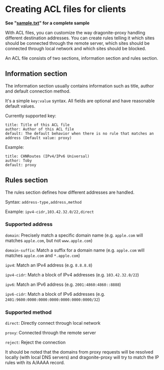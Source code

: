 # Creating ACL files for clients

**See "[sample.txt](sample.txt)" for a complete sample**

With ACL files, you can customize the way dragonite-proxy handling different destination addresses. You can create rules telling it which sites should be connected through the remote server, which sites should be connected through local network and which sites should be blocked.

An ACL file consists of two sections, information section and rules section.

## Information section

The information section usually contains information such as title, author and default connection method.

It's a simple `key:value` syntax. All fields are optional and have reasonable default values.

Currently supported key:

    title: Title of this ACL file
    author: Author of this ACL file
    default: The default behavior when there is no rule that matches an address (Default value: proxy)

Example:

    title: CHNRoutes (IPv4/IPv6 Universal)
    author: Toby
    default: proxy

## Rules section

The rules section defines how different addresses are handled.

Syntax: `address-type,address,method`

Example: `ipv4-cidr,103.42.32.0/22,direct`

### Supported address

`domain`: Precisely match a specific domain name (e.g. `apple.com` will matches `apple.com`, but not `www.apple.com`)

`domain-suffix`: Match a suffix for a domain name (e.g. `apple.com` will matches `apple.com` and `*.apple.com`)

`ipv4`: Match an IPv4 address (e.g. `8.8.8.8`)

`ipv4-cidr`: Match a block of IPv4 addresses (e.g. `103.42.32.0/22`)

`ipv6`: Match an IPv6 address (e.g. `2001:4860:4860::8888`)

`ipv6-cidr`: Match a block of IPv6 addresses (e.g. `2401:9600:0000:0000:0000:0000:0000:0000/32`)

### Supported method

`direct`: Directly connect through local network

`proxy`: Connected through the remote server

`reject`: Reject the connection

It should be noted that the domains from proxy requests will be resolved locally (with local DNS servers) and dragonite-proxy will try to match the IP rules with its A/AAAA record.
